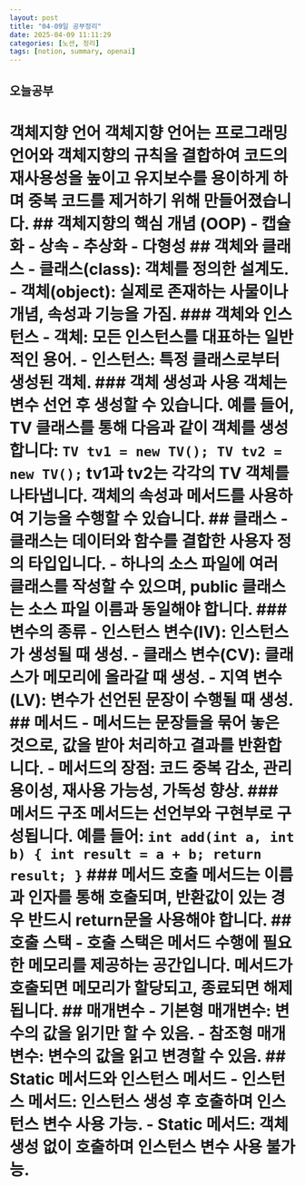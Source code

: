 ```yaml
---
layout: post
title: "04-09일 공부정리"
date: 2025-04-09 11:11:29
categories: [노션, 정리]
tags: [notion, summary, openai]
---
```


## 오늘공부

# 객체지향 언어 객체지향 언어는 프로그래밍 언어와 객체지향의 규칙을 결합하여 코드의 재사용성을 높이고 유지보수를 용이하게 하며 중복 코드를 제거하기 위해 만들어졌습니다. ## 객체지향의 핵심 개념 (OOP) - 캡슐화 - 상속 - 추상화 - 다형성 ## 객체와 클래스 - **클래스(class)**: 객체를 정의한 설계도. - **객체(object)**: 실제로 존재하는 사물이나 개념, 속성과 기능을 가짐. ### 객체와 인스턴스 - 객체: 모든 인스턴스를 대표하는 일반적인 용어. - 인스턴스: 특정 클래스로부터 생성된 객체. ### 객체 생성과 사용 객체는 변수 선언 후 생성할 수 있습니다. 예를 들어, TV 클래스를 통해 다음과 같이 객체를 생성합니다: ``` TV tv1 = new TV(); TV tv2 = new TV(); ``` tv1과 tv2는 각각의 TV 객체를 나타냅니다. 객체의 속성과 메서드를 사용하여 기능을 수행할 수 있습니다. ## 클래스 - 클래스는 데이터와 함수를 결합한 사용자 정의 타입입니다. - 하나의 소스 파일에 여러 클래스를 작성할 수 있으며, public 클래스는 소스 파일 이름과 동일해야 합니다. ### 변수의 종류 - **인스턴스 변수(IV)**: 인스턴스가 생성될 때 생성. - **클래스 변수(CV)**: 클래스가 메모리에 올라갈 때 생성. - **지역 변수(LV)**: 변수가 선언된 문장이 수행될 때 생성. ## 메서드 - 메서드는 문장들을 묶어 놓은 것으로, 값을 받아 처리하고 결과를 반환합니다. - 메서드의 장점: 코드 중복 감소, 관리 용이성, 재사용 가능성, 가독성 향상. ### 메서드 구조 메서드는 선언부와 구현부로 구성됩니다. 예를 들어: ``` int add(int a, int b) { int result = a + b; return result; } ``` ### 메서드 호출 메서드는 이름과 인자를 통해 호출되며, 반환값이 있는 경우 반드시 return문을 사용해야 합니다. ## 호출 스택 - 호출 스택은 메서드 수행에 필요한 메모리를 제공하는 공간입니다. 메서드가 호출되면 메모리가 할당되고, 종료되면 해제됩니다. ## 매개변수 - **기본형 매개변수**: 변수의 값을 읽기만 할 수 있음. - **참조형 매개변수**: 변수의 값을 읽고 변경할 수 있음. ## Static 메서드와 인스턴스 메서드 - **인스턴스 메서드**: 인스턴스 생성 후 호출하며 인스턴스 변수 사용 가능. - **Static 메서드**: 객체 생성 없이 호출하며 인스턴스 변수 사용 불가능.

